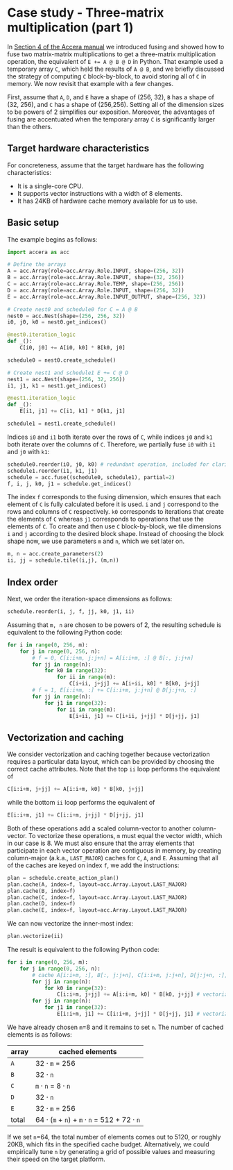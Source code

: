 [//]: # (Project: Accera)
[//]: # (Version: 1.2.0)

# Case study - Three-matrix multiplication (part 1)
In [Section 4 of the Accera manual](<../Manual/04%20Fusing.md>) we introduced fusing and showed how to fuse two matrix-matrix multiplications to get a three-matrix multiplication operation, the equivalent of `E += A @ B @ D` in Python. That example used a temporary array `C`, which held the results of `A @ B`, and we briefly discussed the strategy of computing `C` block-by-block, to avoid storing all of `C` in memory. We now revisit that example with a few changes.

First, assume that `A`, `D`, and `E` have a shape of (256, 32), `B` has a shape of (32, 256), and `C` has a shape of (256,256). Setting all of the dimension sizes to be powers of 2 simplifies our exposition. Moreover, the advantages of fusing are accentuated when the temporary array `C` is significantly larger than the others.

## Target hardware characteristics
For concreteness, assume that the target hardware has the following characteristics:

* It is a single-core CPU.
* It supports vector instructions with a width of 8 elements.
* It has 24KB of hardware cache memory available for us to use.

## Basic setup
The example begins as follows:
```python
import accera as acc

# Define the arrays
A = acc.Array(role=acc.Array.Role.INPUT, shape=(256, 32))
B = acc.Array(role=acc.Array.Role.INPUT, shape=(32, 256))
C = acc.Array(role=acc.Array.Role.TEMP, shape=(256, 256))
D = acc.Array(role=acc.Array.Role.INPUT, shape=(256, 32))
E = acc.Array(role=acc.Array.Role.INPUT_OUTPUT, shape=(256, 32))

# Create nest0 and schedule0 for C = A @ B
nest0 = acc.Nest(shape=(256, 256, 32))
i0, j0, k0 = nest0.get_indices()

@nest0.iteration_logic
def _():
    C[i0, j0] += A[i0, k0] * B[k0, j0]

schedule0 = nest0.create_schedule()

# Create nest1 and schedule1 E += C @ D
nest1 = acc.Nest(shape=(256, 32, 256))
i1, j1, k1 = nest1.get_indices()

@nest1.iteration_logic
def _():
    E[i1, j1] += C[i1, k1] * D[k1, j1]

schedule1 = nest1.create_schedule()
```

Indices `i0` and `i1` both iterate over the rows of `C`, while indices `j0` and `k1` both iterate over the columns of `C`. Therefore, we partially fuse `i0` with `i1` and `j0` with `k1`:
```python
schedule0.reorder(i0, j0, k0) # redundant operation, included for clarity
schedule1.reorder(i1, k1, j1)
schedule = acc.fuse((schedule0, schedule1), partial=2)
f, i, j, k0, j1 = schedule.get_indices()
```

The index `f` corresponds to the fusing dimension, which ensures that each element of `C` is fully calculated before it is used. `i` and `j` correspond to the rows and columns of `C` respectively. `k0` corresponds to iterations that create the elements of `C` whereas `j1` corresponds to operations that use the elements of `C`. To create and then use `C` block-by-block, we tile dimensions `i` and `j` according to the desired block shape. Instead of choosing the block shape now, we use parameters `m` and `n`, which we set later on.
```python
m, n = acc.create_parameters(2)
ii, jj = schedule.tile((i,j), (m,n))
```

## Index order
Next, we order the iteration-space dimensions as follows:
```python
schedule.reorder(i, j, f, jj, k0, j1, ii)
```
Assuming that `m, n` are chosen to be powers of 2, the resulting schedule is equivalent to the following Python code:
```python
for i in range(0, 256, m):
    for j in range(0, 256, n):
        # f = 0, C[i:i+m, j:j+n] = A[i:i+m, :] @ B[:, j:j+n]
        for jj in range(n):
            for k0 in range(32):
                for ii in range(m):
                    C[i+ii, j+jj] += A[i+ii, k0] * B[k0, j+jj]
        # f = 1, E[i:i+m, :] += C[i:i+m, j:j+n] @ D[j:j+n, :]
        for jj in range(n):
            for j1 in range(32):
                for ii in range(m):
                    E[i+ii, j1] += C[i+ii, j+jj] * D[j+jj, j1]
```

## Vectorization and caching
We consider vectorization and caching together because vectorization requires a particular data layout, which can be provided by choosing the correct cache attributes. Note that the top `ii` loop performs the equivalent of
```python
C[i:i+m, j+jj] += A[i:i+m, k0] * B[k0, j+jj]
```
while the bottom `ii` loop performs the equivalent of
```python
E[i:i+m, j1] += C[i:i+m, j+jj] * D[j+jj, j1]
```
Both of these operations add a scaled column-vector to another column-vector. To vectorize these operations, `m` must equal the vector width, which in our case is 8. We must also ensure that the array elements that participate in each vector operation are contiguous in memory, by creating column-major (a.k.a., `LAST_MAJOR`) caches for `C`, `A`, and `E`. Assuming that all of the caches are keyed on index `f`, we add the instructions:
```Python
plan = schedule.create_action_plan()
plan.cache(A, index=f, layout=acc.Array.Layout.LAST_MAJOR)
plan.cache(B, index=f)
plan.cache(C, index=f, layout=acc.Array.Layout.LAST_MAJOR)
plan.cache(D, index=f)
plan.cache(E, index=f, layout=acc.Array.Layout.LAST_MAJOR)
```
We can now vectorize the inner-most index:
```python
plan.vectorize(ii)
```
The result is equivalent to the following Python code:
```python
for i in range(0, 256, m):
    for j in range(0, 256, n):
        # cache A[i:i+m, :], B[:, j:j+n], C[i:i+m, j:j+n], D[j:j+n, :], E[i:i+m, :]
        for jj in range(n):
            for k0 in range(32):
                C[i:i+m, j+jj] += A[i:i+m, k0] * B[k0, j+jj] # vectorized index ii
        for jj in range(n):
            for j1 in range(32):
                E[i:i+m, j1] += C[i:i+m, j+jj] * D[j+jj, j1] # vectorized index ii
```
We have already chosen `m`=8 and it remains to set `n`. The number of cached elements is as follows:

array | cached elements
------|----------------
`A`   | 32 &middot; `m` = 256
`B`   | 32 &middot; `n`
`C`   | `m` &middot; `n` = 8 &middot; `n`
`D`   | 32 &middot; `n`
`E`   | 32 &middot; `m` = 256
total | 64 &middot; (`m` + `n`) + `m` &middot; `n` = 512 + 72 &middot; `n`

If we set `n`=64, the total number of elements comes out to 5120, or roughly 20KB, which fits in the specified cache budget. Alternatively, we could empirically tune `n` by generating a grid of possible values and measuring their speed on the target platform.

<!--

* Try swapping the order of `i` and `j`
* Try all permutations of `jj, k0, j1`
* Why are all the caches keyed on `f`?
* Try forcing the caches of `B` and `E` to specific layouts.
* Add optimizations from the standard 2-matrix multiplication
-->